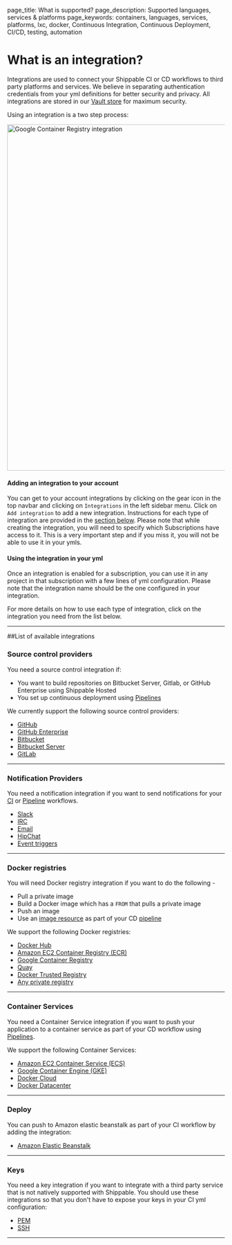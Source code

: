 page_title: What is supported?
page_description: Supported languages, services & platforms
page_keywords: containers, languages, services, platforms, lxc, docker, Continuous Integration, Continuous Deployment, CI/CD, testing, automation

# What is an integration?

Integrations are used to connect your Shippable CI or CD workflows to third party platforms and services. We believe in separating authentication credentials from your yml definitions for better security and privacy. All integrations are stored in our <a href="https://www.vaultproject.io/" target="_blank">Vault store</a> for maximum security.

Using an integration is a two step process:

<img src="../images/accountIntegrationLifecycle.png" alt="Google Container Registry integration" style="width:800px;"/>

#### Adding an integration to your account
You can get to your account integrations by clicking on the gear icon in the top navbar and clicking on `Integrations` in the left sidebar menu. Click on `Add integration` to add a new integration. Instructions for each type of integration are provided in the [section below](#listIntegrations). Please note that while creating the integration, you will need to specify which Subscriptions have access to it. This is a very important step and if you miss it, you will not be able to use it in your ymls.

#### Using the integration in your yml
Once an integration is enabled for a subscription, you can use it in any project in that subscription with a few lines of yml configuration. Please note that the integration name should be the one configured in your integration.

For more details on how to use each type of integration, click on the integration you need from the list below.

---
<a name="listIntegrations"></a>
##List of available integrations

### Source control providers
You need a source control integration if:

- You want to build repositories on Bitbucket Server, Gitlab, or GitHub Enterprise using Shippable Hosted
- You set up continuous deployment using [Pipelines](../../pipelines/gettingStarted/#sync)

We currently support the following source control providers:

-  [GitHub](scm/github/)
-  [GitHub Enterprise](scm/githubEnterprise/)
-  [Bitbucket](scm/bitbucket/)
-  [Bitbucket Server](scm/bitbucketServer/)
-  [GitLab](scm/gitlab/)

---

### Notification Providers

You need a notification integration if you want to send notifications for your [CI](../../ci/overview/) or [Pipeline](../../pipelines/overview/) workflows.

- [Slack](notifications/slack/)
- [IRC](notifications/irc/)
- [Email](notifications/email/)
- [HipChat](notifications/hipchat/)
- [Event triggers](notifications/webhooks/)

---

### Docker registries
You will need Docker registry integration if you want to do the following -

- Pull a private image  
- Build a Docker image which has a `FROM` that pulls a private image
- Push an image
- Use an [image resource](../../pipelines/resources/image/) as part of your CD [pipeline](../../pipelines/overview/)

We support the following Docker registries:

- [Docker Hub](imageRegistries/dockerHub/)
- [Amazon EC2 Container Registry (ECR)](imageRegistries/ecr/)
- [Google Container Registry](imageRegistries/gcr/)
- [Quay](imageRegistries/quay/)
- [Docker Trusted Registry](imageRegistries/dockerTrustedRegistry/)
- [Any private registry](imageRegistries/privateRegistry/)

---

### Container Services

You need a Container Service integration if you want to push your application to a container service as part of your CD workflow using [Pipelines](../pipelines/overview/).

We support the following Container Services:

- [Amazon EC2 Container Service (ECS)](containerServices/ecs/)
- [Google Container Engine (GKE)](containerServices/gke/)
- [Docker Cloud](containerServices/dockerCloud/)
- [Docker Datacenter](containerServices/dockerDatacenter/)

---

### Deploy

You can push to Amazon elastic beanstalk as part of your CI workflow by adding the integration:

- [Amazon Elastic Beanstalk](deploy/eb/)

---
### Keys

You need a key integration if you want to integrate with a third party service that is not natively supported with Shippable. You should use these integrations so that you don't have to expose your keys in your CI yml configuration:

- [PEM](keys/pem/)
- [SSH](keys/ssh/)

---
